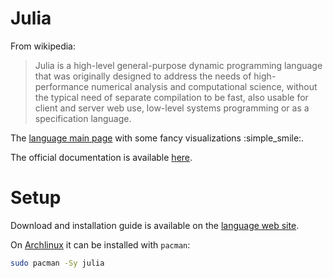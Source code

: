 Julia
=====

From wikipedia:
> Julia is a high-level general-purpose dynamic programming language that was originally designed to address the needs of high-performance numerical analysis and computational science, without the typical need of separate compilation to be fast, also usable for client and server web use, low-level systems programming or as a specification language.

The [language main page](https://julialang.org/) with some fancy visualizations :simple_smile:.

The official documentation is available [here](https://docs.julialang.org/en/v1/).

# Setup

Download and installation guide is available on the [language web site](https://julialang.org/downloads/).

On [Archlinux](https://wiki.archlinux.org/index.php/Julia) it can be installed with ```pacman```:

```bash
sudo pacman -Sy julia
```
